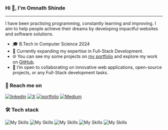 ### Hi 👋, I'm Omnath Shinde

---

I have been practising programming, constantly learning and improving. I aim to help people achieve their dreams by developing impactful websites and software solutions.

-   🎓 B.Tech in Computer Science 2024
-   🌱 Currently expanding my expertise in Full-Stack Development.
-   🌐 You can see my some projects on [my portfolio]() and explore my work on [GitHub](https://github.com/omnathshinde).
-   🤝 I’m open to collaborating on innovative web applications, open-source projects, or any Full-Stack development tasks.

### 💬 Reach me on

[![linkedin](https://img.shields.io/badge/linkedin-0A66C2?style=for-the-badge&logo=linkedin)](https://www.linkedin.com/in/omnathshinde)
[![X](https://img.shields.io/badge/X-%23000000.svg?style=for-the-badge&logo=X&logoColor=white)](https://x.com/omnathshinde)
[![portfolio](https://img.shields.io/badge/my_portfolio-000?style=for-the-badge&logo=ko-fi&logoColor=green)]()
[![Medium](https://img.shields.io/badge/medium-000?style=for-the-badge&logo=medium&logoColor=orange)](https://omnathshinde.medium.com)

### 🛠️ Tech stack

![My Skills](https://skillicons.dev/icons?i=c,cpp,java,python,js)
![My Skills](https://skillicons.dev/icons?i=nodejs,express,django,flask)
![My Skills](https://skillicons.dev/icons?i=html,css,tailwind,react,angular)
![My Skills](https://skillicons.dev/icons?i=mysql,sqlite,mongodb)
![My Skills](https://skillicons.dev/icons?i=git,linux)
